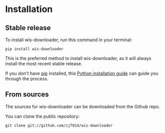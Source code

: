# Installation

## Stable release

To install wis-downloader, run this command in your terminal:

```
pip install wis-downloader
```

This is the preferred method to install wis-downloader, as it will always install the most recent stable release.

If you don't have [pip](https://pip.pypa.io) installed, this [Python installation guide](http://docs.python-guide.org/en/latest/starting/installation/) can guide you through the process.

## From sources

The sources for wis-downloader can be downloaded from the Github repo.

You can clone the public repository:

```
git clone git://github.com/zjf014/wis-downloader
```
